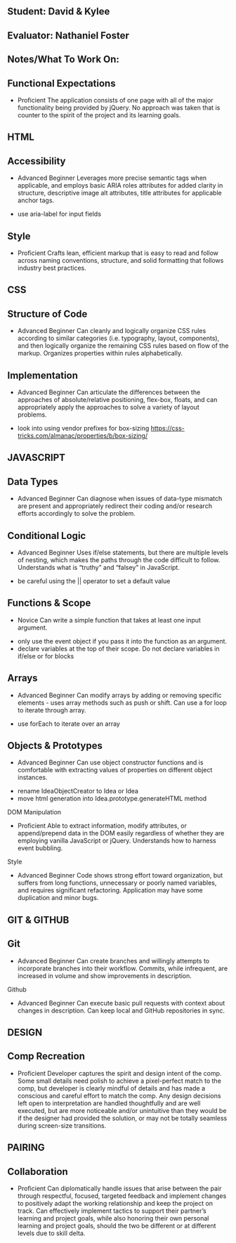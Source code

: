 ## Student: David & Kylee
## Evaluator: Nathaniel Foster
## Notes/What To Work On:

## Functional Expectations

* Proficient  The application consists of one page with all of the major functionality being provided by jQuery. No approach was taken that is counter to the spirit of the project and its learning goals.

## HTML

## Accessibility

* Advanced Beginner Leverages more precise semantic tags when applicable, and employs basic ARIA roles attributes for added clarity in structure, descriptive image alt attributes, title attributes for applicable anchor tags.
- use aria-label for input fields

## Style

* Proficient  Crafts lean, efficient markup that is easy to read and follow across naming conventions, structure, and solid formatting that follows industry best practices.

## CSS

## Structure of Code

* Advanced Beginner Can cleanly and logically organize CSS rules according to similar categories (i.e. typography, layout, components), and then logically organize the remaining CSS rules based on flow of the markup. Organizes properties within rules alphabetically.

## Implementation

* Advanced Beginner Can articulate the differences between the approaches of absolute/relative positioning, flex-box, floats, and can appropriately apply the approaches to solve a variety of layout problems.
- look into using vendor prefixes for box-sizing https://css-tricks.com/almanac/properties/b/box-sizing/

## JAVASCRIPT

## Data Types

* Advanced Beginner Can diagnose when issues of data-type mismatch are present and appropriately redirect their coding and/or research efforts accordingly to solve the problem.

## Conditional Logic

* Advanced Beginner Uses if/else statements, but there are multiple levels of nesting, which makes the paths through the code difficult to follow. Understands what is “truthy” and “falsey” in JavaScript.
- be careful using the || operator to set a default value 

## Functions & Scope

* Novice  Can write a simple function that takes at least one input argument.
- only use the event object if you pass it into the function as an argument.
- declare variables at the top of their scope. Do not declare variables in if/else or for blocks

## Arrays

* Advanced Beginner Can modify arrays by adding or removing specific elements - uses array methods such as push or shift. Can use a for loop to iterate through array.
- use forEach to iterate over an array

## Objects & Prototypes

* Advanced Beginner Can use object constructor functions and is comfortable with extracting values of properties on different object instances.
- rename IdeaObjectCreator to Idea or Idea
- move html generation into Idea.prototype.generateHTML method

DOM Manipulation

* Proficient  Able to extract information, modify attributes, or append/prepend data in the DOM easily regardless of whether they are employing vanilla JavaScript or jQuery. Understands how to harness event bubbling.

Style

* Advanced Beginner Code shows strong effort toward organization, but suffers from long functions, unnecessary or poorly named variables, and requires significant refactoring. Application may have some duplication and minor bugs.


## GIT & GITHUB

## Git

* Advanced Beginner Can create branches and willingly attempts to incorporate branches into their workflow. Commits, while infrequent, are increased in volume and show improvements in description.

Github

* Advanced Beginner Can execute basic pull requests with context about changes in description. Can keep local and GitHub repositories in sync.


## DESIGN

## Comp Recreation

* Proficient  Developer captures the spirit and design intent of the comp. Some small details need polish to achieve a pixel-perfect match to the comp, but developer is clearly mindful of details and has made a conscious and careful effort to match the comp. Any design decisions left open to interpretation are handled thoughtfully and are well executed, but are more noticeable and/or unintuitive than they would be if the designer had provided the solution, or may not be totally seamless during screen-size transitions.


## PAIRING

## Collaboration

* Proficient  Can diplomatically handle issues that arise between the pair through respectful, focused, targeted feedback and implement changes to positively adapt the working relationship and keep the project on track. Can effectively implement tactics to support their partner’s learning and project goals, while also honoring their own personal learning and project goals, should the two be different or at different levels due to skill delta.
